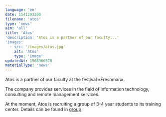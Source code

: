 ```yaml
---
language: 'en'
date: 1541203200
filename: 'atos'
type: 'news'
aim: 'all'
title: 'Atos'
'description: 'Atos is a partner of our faculty...'
'images:
  - src: '/images/atos.jpg'
    alt: 'Atos'
    type: 'image'
updatedAt: 1568360578
materialType: 'news'
---
```

Atos is a partner of our faculty at the festival «Freshman».

The company provides services in the field of information technology, consulting and remote management services.

At the moment, Atos is recruiting a group of 3-4 year students to its training center. Details can be found in [group](https://vk.cc/8EEQQ4)
